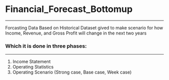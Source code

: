 # Financial_Forecast_Bottomup
--------------------------------
Forcasting Data Based on Historical Dataset gived to make scenario for how Income, Revenue, and Gross Profit will change in the next two years 

### Which it is done in three phases:
---------------------------------------
1. Income Statement
2. Operating Statistics
3. Operating Scenario (Strong case, Base case, Week case)

